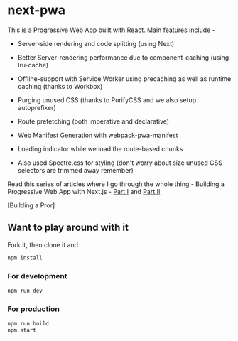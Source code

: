 # next-pwa

This is a Progressive Web App built with React. Main features include -

- Server-side rendering and code splitting (using Next)

- Better Server-rendering performance due to component-caching (using lru-cache)

- Offline-support with Service Worker using precaching as well as runtime caching (thanks to Workbox)

- Purging unused CSS (thanks to PurifyCSS and we also setup autoprefixer)

- Route prefetching (both imperative and declarative)

- Web Manifest Generation with webpack-pwa-manifest

- Loading indicator while we load the route-based chunks

- Also used Spectre.css for styling (don't worry about size unused CSS selectors are trimmed away remember)

Read this series of articles where I go through the whole thing -
Building a Progressive Web App with Next.js - [Part I](https://able.bio/drenther/building-a-progressive-web-app-with-nextjs-part-i--00edasw) and [Part II](https://able.bio/drenther/building-a-progressive-web-app-with-nextjs-part-ii--98ojk46)

[Building a Pror]

## Want to play around with it

Fork it, then clone it and

```bash
npm install
```

### For development

```bash
npm run dev
```

### For production

```bash
npm run build
npm start
```
